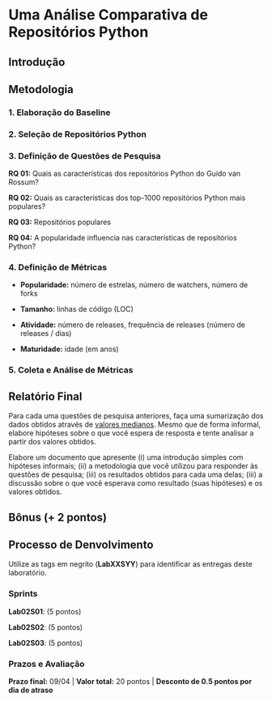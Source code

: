 # Uma Análise Comparativa de Repositórios Python

## Introdução



## Metodologia

### 1. Elaboração do Baseline

### 2. Seleção de Repositórios Python

### 3. Definição de Questões de Pesquisa

**RQ 01:** Quais as características dos repositórios Python do Guido van Rossum?

**RQ 02:** Quais as características dos top-1000 repositórios Python mais populares?

**RQ 03:** Repositórios populares    

**RQ 04:** A popularidade influencia nas características de repositórios Python?

### 4. Definição de Métricas

* **Popularidade:** número de estrelas, número de watchers, número de forks

* **Tamanho:** linhas de código (LOC)

* **Atividade:** número de releases, frequência de releases (número de releases / dias)

* **Maturidade:** idade (em anos)

### 5. Coleta e Análise de Métricas

## Relatório Final

Para cada uma questões de pesquisa anteriores, faça uma sumarização dos dados obtidos através de [valores medianos](https://www.sciencebuddies.org/science-fair-projects/science-fair/summarizing-your-data#meanmedianandmode). Mesmo que de forma informal, elabore hipóteses sobre o que você espera de resposta e tente analisar a partir dos valores obtidos.

Elabore um documento que apresente (i) uma introdução simples com hipóteses informais; (ii) a metodologia que você utilizou para responder às questões de pesquisa; (iii) os resultados obtidos para cada uma delas; (iii) a discussão sobre o que você esperava como resultado (suas hipóteses) e os valores obtidos.  

## Bônus (+ 2 pontos)

## Processo de Denvolvimento

Utilize as tags em negrito (**LabXXSYY**) para identificar as entregas deste laboratório. 

### Sprints

**Lab02S01**: (5 pontos)

**Lab02S02**: (5 pontos)

**Lab02S03**: (5 pontos)

### Prazos e Avaliação

**Prazo final:** 09/04 | **Valor total:** 20 pontos | **Desconto de 0.5 pontos por dia de atraso**
